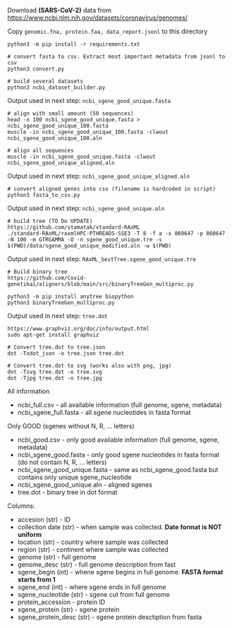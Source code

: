 Download **(SARS-CoV-2)** data from 
https://www.ncbi.nlm.nih.gov/datasets/coronavirus/genomes/    

Copy `genomic.fna, protein.faa, data_report.jsonl` to this directory

```
python3 -m pip install -r requirements.txt

# convert fasta to csv. Extract most important metadata from jsonl to csv
python3 convert.py

# build several datasets
python3 ncbi_dataset_builder.py
```

Output used in next step: `ncbi_sgene_good_unique.fasta`

```
# align with small amount (50 sequences)
head -n 100 ncbi_sgene_good_unique.fasta > ncbi_sgene_good_unique_100.fasta
muscle -in ncbi_sgene_good_unique_100.fasta -clwout ncbi_sgene_good_unique_100.aln
```

```
# align all sequences
muscle -in ncbi_sgene_good_unique.fasta -clwout ncbi_sgene_good_unique_aligned.aln
```

Output used in next step: `ncbi_sgene_good_unique_aligned.aln`

```
# convert aligned genes into csv (filename is hardcoded in script)
python3 fasta_to_csv.py
```

Output used in next step: `ncbi_sgene_good_unique.aln`

```
# build tree (TO Do UPDATE)
https://github.com/stamatak/standard-RAxML
./standard-RAxML/raxmlHPC-PTHREADS-SSE3 -T 8 -f a -x 860647 -p 860647 -N 100 -m GTRGAMMA -O -n sgene_good_unique.tre -s $(PWD)/data/sgene_good_unique_modified.aln -w $(PWD)
```

Output used in next step: `RAxML_bestTree.sgene_good_unique.tre`

```
# Build binary tree 
https://github.com/Covid-genetikai/aligners/blob/main/src/binaryTreeGen_multiproc.py

python3 -m pip install anytree biopython
python3 binaryTreeGen_multiproc.py 
```

Output used in next step: `tree.dot`

```
https://www.graphviz.org/doc/info/output.html
sudo apt-get install graphviz 

# Convert tree.dot to tree.json
dot -Txdot_json -o tree.json tree.dot

# Convert tree.dot to svg (works also with png, jpg)
dot -Tsvg tree.dot -o tree.svg
dot -Tjpg tree.dot -o tree.jpg
```

All information
- ncbi_full.csv - all available information (full genome, sgene, metadata)
- ncbi_sgene_full.fasta - all sgene nucleotides in fasta format

Only GOOD (sgenes without N, R, ... letters)
- ncbi_good.csv - only good available information (full genome, sgene, metadata)
- ncbi_sgene_good.fasta - only good sgene nucleotides in fasta format (do not contain N, R, ... letters)
- ncbi_sgene_good_unique.fasta - same as ncbi_sgene_good.fasta but contains only unique sgene_nucleotide
- ncbi_sgene_good_unique.aln - aligned sgenes 
- tree.dot - binary tree in dot format


Columns:

- accesion (str) - ID 
- collection date (str) - when sample was collected. **Date format is NOT uniform**
- location (str) - country where sample was collected
- region (str) - continent where sample was collected
- genome (str) - full genome
- genome_desc (str) - full genome description from fast
- sgene_begin (int) - whene sgene begins in full genome. **FASTA format starts from 1**
- sgene_end (int) - where sgene ends in full genome
- sgene_nucleotide (str) - sgene cut from full genome
- protein_accession - protein ID
- sgene_protein (str) - sgene protein
- sgene_protein_desc (str) - sgene protein desctiption from fasta